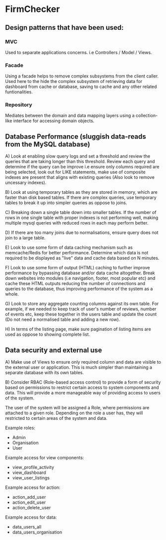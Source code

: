 # FirmChecker

## Design patterns that have been used:

### MVC

Used to separate applications concerns. i.e Controllers / Model / Views.

### Facade

Using a facade helps to remove complex subsystems from the client caller.
Used here to the hide the complex subsystem of retrieving data for dashboard from cache or database, saving to cache and any other related funtionalities.

### Repository

Mediates between the domain and data mapping layers using a collection-like interface for accessing domain objects.

## Database Performance (sluggish data-reads from the MySQL database)

A) Look at enabling slow query logs and set a threshold and review the queries that are taking longer than this threshold. Review each query and determine if the query can be improve i.e ensure only columns required are being selected, look out for LIKE statements, make use of composite indexes are present that aligns with existing queries (Also look to remove uncessary indexes).

B) Look at using temporary tables as they are stored in memory, which are faster than disk based tables. If there are complex queries, use temporary tables
to break it up into simpler queries as oppose to joins.

C) Breaking down a single table down into smaller tables. If the number of rows in one single table with proper indexes is not performing well, making multiple mysql queries with reduced rows in each may perform better.

D) If there are too many joins due to normalisations, ensure query does not join to a large table.

E) Look to use some form of data caching mechanism such as memcache/Redis for better performance. Determine which data is not required to be displayed as "live" data and cache data based on N minutes.

F) Look to use some form of output (HTML) caching to further improve performance by bypassing database and/or data cache altogether. Break down websites into modules (i.e navigation, footer, most popular etc) and cache these HTML outputs reducing the number of connections and queries to the database, thus improving performance of the system as a whole.

G) Look to store any aggregate counting columns against its own table. For example, if we needed to keep track of user's number of reviews, number of events etc, keep these together in the users table and update the count (Do not need a normalised table and adding a new row).

H) In terms of the listing page, make sure pagination of listing items are used as oppose to showing complete list.


## Data security and external use

A) Make use of Views to ensure only required column and data are visible to the external user or application. This is much simpler than maintaining a separate database with its own tables.

B) Consider RBAC (Role-based access control) to provide a form of security based on permissions to restrict certain access to system components and data. This will provide a more manageable way of providing access to users of the system.

The user of the system will be assigned a Role, where permissions are attached to a given role. Depending on the role a user has, they will restricted to certain areas of the system and data.

Example roles:
- Admin
- Organisation
- User


Example access for view components:
- view_profile_activity
- view_dashboard
- view_user_listings

Example access for action:
- action_add_user
- action_edit_user
- action_delete_user

Example access for data:
- data_users_all
- data_users_organisation

